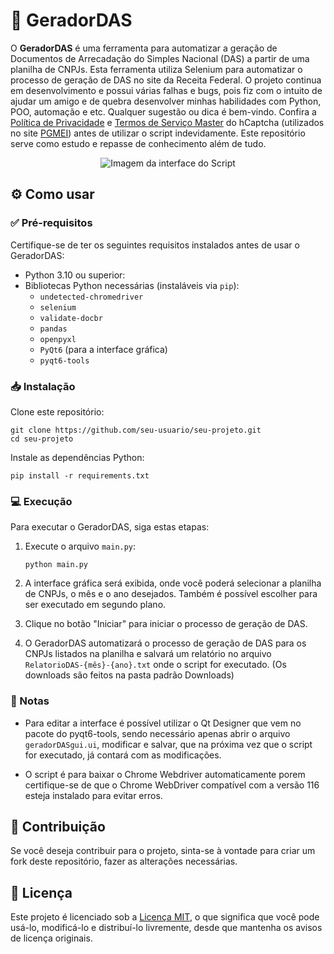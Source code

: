 # :rocket: GeradorDAS

O **GeradorDAS** é uma ferramenta para automatizar a geração de Documentos de Arrecadação do Simples Nacional (DAS) a partir de uma planilha de CNPJs. Esta ferramenta utiliza Selenium para automatizar o processo de geração de DAS no site da Receita Federal.
O projeto continua em desenvolvimento e possui várias falhas e bugs, pois fiz com o intuito de ajudar um amigo e de quebra desenvolver minhas habilidades com Python, POO, automação e etc. Qualquer sugestão ou dica é bem-vindo. Confira a [Política de Privacidade](https://www.hcaptcha.com/privacy) e [Termos de Serviço Master](https://www.hcaptcha.com/terms) do hCaptcha (utilizados no site [PGMEI](https://www8.receita.fazenda.gov.br/SimplesNacional/Aplicacoes/ATSPO/pgmei.app/Identificacao)) antes de utilizar o script indevidamente. Este repositório serve como estudo e repasse de conhecimento além de tudo.
<p align="center">
  <img src="https://i.imgur.com/u1Zevjg.png?1" alt="Imagem da interface do Script">
</p>

## :gear: Como usar

### :white_check_mark: Pré-requisitos

Certifique-se de ter os seguintes requisitos instalados antes de usar o GeradorDAS:

- Python 3.10 ou superior:
- Bibliotecas Python necessárias (instaláveis via `pip`):
  - `undetected-chromedriver`
  - `selenium`
  - `validate-docbr`
  - `pandas`
  - `openpyxl`
  - `PyQt6` (para a interface gráfica)
  - `pyqt6-tools`  

### :inbox_tray: Instalação

Clone este repositório:

```
git clone https://github.com/seu-usuario/seu-projeto.git
cd seu-projeto
```

Instale as dependências Python:

```
pip install -r requirements.txt
```

### :computer: Execução

Para executar o GeradorDAS, siga estas etapas:

1. Execute o arquivo `main.py`:

   ```
   python main.py
   ```

2. A interface gráfica será exibida, onde você poderá selecionar a planilha de CNPJs, o mês e o ano desejados. Também é possível escolher para ser executado em segundo plano.

3. Clique no botão "Iniciar" para iniciar o processo de geração de DAS.

4. O GeradorDAS automatizará o processo de geração de DAS para os CNPJs listados na planilha e salvará um relatório no arquivo `RelatorioDAS-{mês}-{ano}.txt` onde o script for executado. (Os downloads são feitos na pasta padrão Downloads)

### :memo: Notas

- Para editar a interface é possível utilizar o Qt Designer que vem no pacote do pyqt6-tools, sendo necessário apenas abrir o arquivo `geradorDASgui.ui`, modificar e salvar, que na próxima vez que o script for executado, já contará com as modificações.

- O script é para baixar o Chrome Webdriver automaticamente porem certifique-se de que o Chrome WebDriver compatível com a versão 116 esteja instalado para evitar erros.

## :handshake: Contribuição

Se você deseja contribuir para o projeto, sinta-se à vontade para criar um fork deste repositório, fazer as alterações necessárias.

## :page_with_curl: Licença

Este projeto é licenciado sob a [Licença MIT](LICENSE), o que significa que você pode usá-lo, modificá-lo e distribuí-lo livremente, desde que mantenha os avisos de licença originais.

